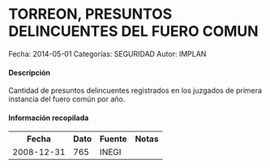 TORREON, PRESUNTOS DELINCUENTES DEL FUERO COMUN
=====

Fecha: 2014-05-01
Categorías: SEGURIDAD
Autor: IMPLAN

#### Descripción

Cantidad de presuntos delincuentes registrados en los juzgados de primera instancia del fuero común por año.

#### Información recopilada

<table class="table table-hover table-bordered">
  <tr><th>Fecha</th><th>Dato</th><th>Fuente</th><th>Notas</th></tr>
  <tr><td>2008-12-31</td><td>765</td><td>INEGI</td><td></td></tr>
</table>
